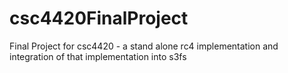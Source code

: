 # csc4420FinalProject
Final Project for csc4420 - a stand alone rc4 implementation and integration of that implementation into s3fs
